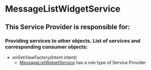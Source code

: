 # MessageListWidgetService
## This Service Provider is responsible for:
### Providing services to other objects. List of services and corresponding consumer objects: 
* onGetViewFactory(Intent intent)
	* [MessageListWidgetService](../ServiceProviders/MessageListWidgetService.md) has a role type of Service Provider
